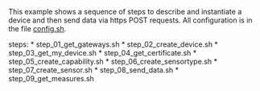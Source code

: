 This example shows a sequence of steps to describe and instantiate a device and then send data via https POST requests. All configuration is in the file [config.sh](./config.sh).

steps:
	* step_01_get_gateways.sh
	* step_02_create_device.sh
	* step_03_get_my_device.sh
	* step_04_get_certificate.sh
	* step_05_create_capability.sh
	* step_06_create_sensortype.sh
	* step_07_create_sensor.sh
	* step_08_send_data.sh
	* step_09_get_measures.sh
